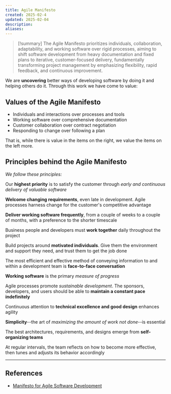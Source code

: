 ```yaml
---
title: Agile Manifesto
created: 2025-02-4
updated: 2025-02-04
description: 
aliases: 
---
```


>[!summary]
> The Agile Manifesto prioritizes individuals, collaboration, adaptability, and working software over rigid processes, aiming to shift software development from heavy documentation and fixed plans to iterative, customer-focused delivery, fundamentally transforming project management by emphasizing flexibility, rapid feedback, and continuous improvement.

We are **uncovering** better ways of developing software by doing it and helping others do it. Through this work we have come to value:  

## Values of the Agile Manifesto
- Individuals and interactions over processes and tools
- Working software over comprehensive documentation
- Customer collaboration over contract negotiation
- Responding to change over following a plan

That is, while there is value in the items on the right, we value the items on the left more.

## Principles behind the Agile Manifesto
_We follow these principles:_

Our **highest priority** is to satisfy the customer through _early and continuous delivery of valuable software_

**Welcome changing requirements**, even late in development. Agile processes harness change for the customer's competitive advantage

**Deliver working software frequently**, from a couple of weeks to a couple of months, with a preference to the shorter timescale

Business people and developers must **work together** daily throughout the project

Build projects around **motivated individuals**. Give them the environment and support they need, and trust them to get the job done

The most efficient and effective method of conveying information to and within a development team is **face-to-face conversation**

**Working software** is the primary _measure of progress_

Agile processes promote _sustainable development_. The sponsors, developers, and users should be able to **maintain a constant pace indefinitely**

Continuous attention to **technical excellence and good design** enhances agility

**Simplicity**--the art of _maximizing the amount of work not done_--is essential

The best architectures, requirements, and designs emerge from **self-organizing teams**

At regular intervals, the team reflects on how to become more effective, then tunes and adjusts its behavior accordingly

---
## References
- [Manifesto for Agile Software Development](https://agilemanifesto.org)